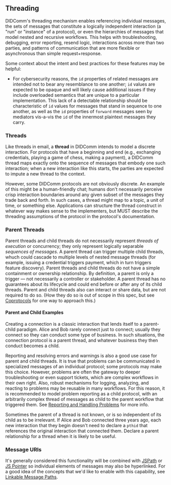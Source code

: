 ## Threading

DIDComm's threading mechanism enables referencing individual messages, the sets of messages that constitute a logically independent interaction (a "run" or "instance" of a protocol), or even the hierarchies of messages that model nested and recursive workflows. This helps with troubleshooting, debugging, error reporting, resend logic, interactions across more than two parties, and patterns of communication that are more flexible or asynchronous than simple request+response.

Some context about the intent and best practices for these features may be helpful:

* For cybersecurity reasons, the `id` properties of related messages are intended not to bear any resemblance to one another; `id` values are expected to be opaque and will likely cause additional issues if they include overloaded semantics that are unique to a particular implementation. This lack of a detectable relationship should be characteristic of `id` values for messages that stand in sequence to one another, as well as the `id` properties of `forward` messages seen by mediators vis-a-vis the `id` of the innermost plaintext messages they carry.

### Threads

Like threads in email, a **thread** in DIDComm intends to model a discrete interaction. For protocols that have a beginning and end (e.g., exchanging credentials, playing a game of chess, making a payment), a DIDComm thread maps exactly onto the sequence of messages that embody one such interaction; when a new interaction like this starts, the parties are expected to impute a new thread to the context.

However, some DIDComm protocols are not obviously discrete. An example of this might be a human-friendly chat; humans don't necessarily perceive crisp interaction boundaries around any given subset of the messages they trade back and forth. In such cases, a thread might map to a topic, a unit of time, or something else. Applications can structure the thread construct in whatever way makes sense to the implementers, but MUST describe the threading assumptions of the protocol in the protocol's documentation.

### Parent Threads

Parent threads and child threads do not necessarily represent *threads of execution* or concurrency; they only represent logically separable *sequences of messages*. A parent thread can trigger multiple child threads, whuch could cascade to multiple levels of nested message threads (for example, issuing a credential triggers payment, which in turn triggers feature discovery). Parent threads and child threads do not have a simple containment or ownership relationship. By definition, a parent is only a trigger &mdash; not necessarily a controller or stakeholder. A parent thread has no guarantees about its lifecycle and could end before or after any of its child threads. Parent and child threads also can interact or share data, but are not required to do so. (How they do so is out of scope in this spec, but see [Coprotocols](https://github.com/hyperledger/aries-rfcs/blob/master/concepts/0478-coprotocols/README.md) for one way to approach this.)

#### Parent and Child Examples

Creating a connection is a classic interaction that lends itself to a parent-child paradigm. Alice and Bob rarely connect just to connect; usually they connect so they can conduct some type of business. In such situations, the connection protocol is a parent thread, and whatever business they then conduct becomes a child.

Reporting and resolving errors and warnings is also a good use case for parent and child threads. It is true that problems can be communicated in specialized messages of an individual protocol; some protocols may make this choice. However, problems are often the gateway to deeper troubleshooting or even support tickets, which are complex workflows in their own right. Also, robust mechanisms for logging, analyzing, and reacting to problems may be reusable in many workflows. For this reason, it is recommended to model problem reporting as a child protocol, with an arbitrarily complex thread of messages as child to the parent workflow that triggered them. See [Reporting and Handling Problems](#reporting-and-handling-problems) for more info.

Sometimes the parent of a thread is not known, or is so independent of its child as to be irrelevant. If Alice and Bob connected three years ago, each new interaction that they begin doesn't need to declare a `pthid` that references the original interaction that connected them. Declare a parent relationship for a thread when it is likely to be useful.

### Message URIs

It's generally considered this functionality will be combined with [JSPath](https://github.com/dfilatov/jspath#quick-example) or [JS Pointer](https://datatracker.ietf.org/doc/html/rfc6901) so individual elements of messages may also be hyperlinked. For a good idea of the concepts that we'd like to enable with this capability, see [Linkable Message Paths](https://github.com/hyperledger/aries-rfcs/blob/master/concepts/0217-linkable-message-paths/README.md).



